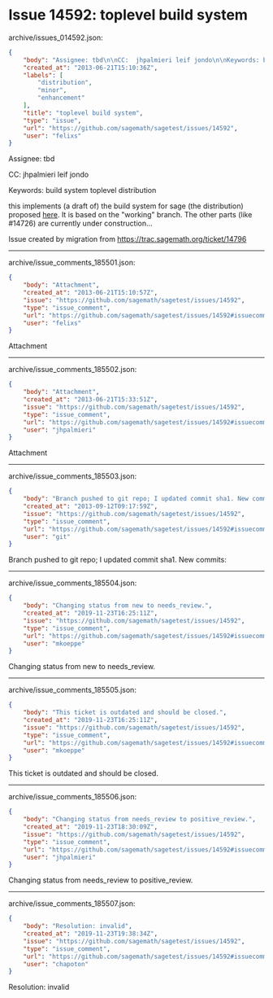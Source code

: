 # Issue 14592: toplevel build system

archive/issues_014592.json:
```json
{
    "body": "Assignee: tbd\n\nCC:  jhpalmieri leif jondo\n\nKeywords: build system toplevel distribution\n\nthis implements (a draft of) the build system for sage (the distribution) proposed [here](http://wiki.sagemath.org/BuildSystemSEP). It is based on the \"working\" branch. The other parts (like #14726) are currently under construction...\n\nIssue created by migration from https://trac.sagemath.org/ticket/14796\n\n",
    "created_at": "2013-06-21T15:10:36Z",
    "labels": [
        "distribution",
        "minor",
        "enhancement"
    ],
    "title": "toplevel build system",
    "type": "issue",
    "url": "https://github.com/sagemath/sagetest/issues/14592",
    "user": "felixs"
}
```
Assignee: tbd

CC:  jhpalmieri leif jondo

Keywords: build system toplevel distribution

this implements (a draft of) the build system for sage (the distribution) proposed [here](http://wiki.sagemath.org/BuildSystemSEP). It is based on the "working" branch. The other parts (like #14726) are currently under construction...

Issue created by migration from https://trac.sagemath.org/ticket/14796





---

archive/issue_comments_185501.json:
```json
{
    "body": "Attachment",
    "created_at": "2013-06-21T15:10:57Z",
    "issue": "https://github.com/sagemath/sagetest/issues/14592",
    "type": "issue_comment",
    "url": "https://github.com/sagemath/sagetest/issues/14592#issuecomment-185501",
    "user": "felixs"
}
```

Attachment



---

archive/issue_comments_185502.json:
```json
{
    "body": "Attachment",
    "created_at": "2013-06-21T15:33:51Z",
    "issue": "https://github.com/sagemath/sagetest/issues/14592",
    "type": "issue_comment",
    "url": "https://github.com/sagemath/sagetest/issues/14592#issuecomment-185502",
    "user": "jhpalmieri"
}
```

Attachment



---

archive/issue_comments_185503.json:
```json
{
    "body": "Branch pushed to git repo; I updated commit sha1. New commits:",
    "created_at": "2013-09-12T09:17:59Z",
    "issue": "https://github.com/sagemath/sagetest/issues/14592",
    "type": "issue_comment",
    "url": "https://github.com/sagemath/sagetest/issues/14592#issuecomment-185503",
    "user": "git"
}
```

Branch pushed to git repo; I updated commit sha1. New commits:



---

archive/issue_comments_185504.json:
```json
{
    "body": "Changing status from new to needs_review.",
    "created_at": "2019-11-23T16:25:11Z",
    "issue": "https://github.com/sagemath/sagetest/issues/14592",
    "type": "issue_comment",
    "url": "https://github.com/sagemath/sagetest/issues/14592#issuecomment-185504",
    "user": "mkoeppe"
}
```

Changing status from new to needs_review.



---

archive/issue_comments_185505.json:
```json
{
    "body": "This ticket is outdated and should be closed.",
    "created_at": "2019-11-23T16:25:11Z",
    "issue": "https://github.com/sagemath/sagetest/issues/14592",
    "type": "issue_comment",
    "url": "https://github.com/sagemath/sagetest/issues/14592#issuecomment-185505",
    "user": "mkoeppe"
}
```

This ticket is outdated and should be closed.



---

archive/issue_comments_185506.json:
```json
{
    "body": "Changing status from needs_review to positive_review.",
    "created_at": "2019-11-23T18:30:09Z",
    "issue": "https://github.com/sagemath/sagetest/issues/14592",
    "type": "issue_comment",
    "url": "https://github.com/sagemath/sagetest/issues/14592#issuecomment-185506",
    "user": "jhpalmieri"
}
```

Changing status from needs_review to positive_review.



---

archive/issue_comments_185507.json:
```json
{
    "body": "Resolution: invalid",
    "created_at": "2019-11-23T19:38:34Z",
    "issue": "https://github.com/sagemath/sagetest/issues/14592",
    "type": "issue_comment",
    "url": "https://github.com/sagemath/sagetest/issues/14592#issuecomment-185507",
    "user": "chapoton"
}
```

Resolution: invalid

